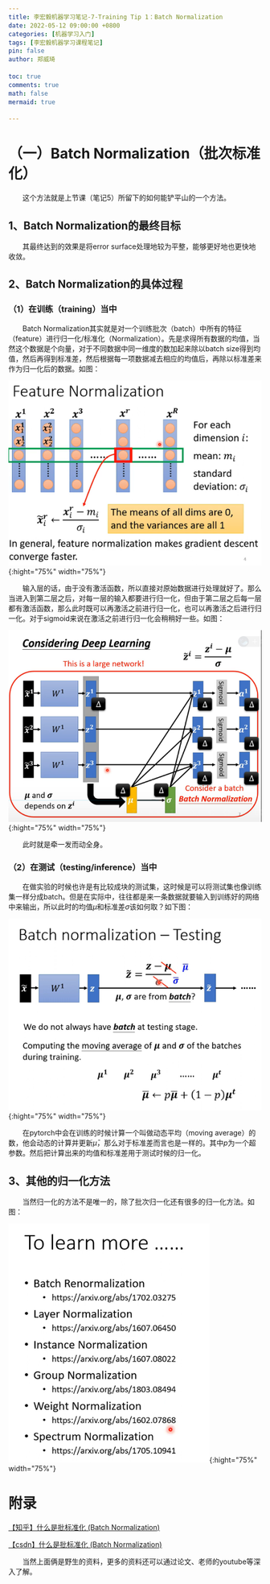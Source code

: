 ```yaml
---
title: 李宏毅机器学习笔记-7-Training Tip 1：Batch Normalization
date: 2022-05-12 09:00:00 +0800
categories: [机器学习入门]
tags: [李宏毅机器学习课程笔记]
pin: false
author: 郑威琦

toc: true
comments: true
math: false
mermaid: true

---
```


<head>
    <script src="https://cdn.mathjax.org/mathjax/latest/MathJax.js?config=TeX-AMS-MML_HTMLorMML" type="text/javascript"></script>
    <script type="text/x-mathjax-config">
        MathJax.Hub.Config({
            tex2jax: {
            skipTags: ['script', 'noscript', 'style', 'textarea', 'pre'],
            inlineMath: [['$','$']]
            }
        });
    </script>
</head>

# （一）Batch Normalization（批次标准化）

&emsp;&emsp;这个方法就是上节课（笔记5）所留下的如何能铲平山的一个方法。

## 1、Batch Normalization的最终目标

&emsp;&emsp;其最终达到的效果是将error surface处理地较为平整，能够更好地也更快地收敛。

## 2、Batch Normalization的具体过程

### （1）在训练（training）当中

&emsp;&emsp;Batch Normalization其实就是对一个训练批次（batch）中所有的特征（feature）进行归一化/标准化（Normalization）。先是求得所有数据的均值，当然这个数据是个向量，对于不同数据中同一维度的数加起来除以batch size得到均值，然后再得到标准差，然后根据每一项数据减去相应的均值后，再除以标准差来作为归一化后的数据。如图：

![feature normalization](/assets/blog_res/2022-05-12-Thursday.assets/Feature%20Normalization.png){:hight="75%" width="75%"}

&emsp;&emsp;输入层的话，由于没有激活函数，所以直接对原始数据进行处理就好了。那么当进入到第二层之后，对每一层的输入都要进行归一化，但由于第二层之后每一层都有激活函数，那么此时既可以再激活之前进行归一化，也可以再激活之后进行归一化。对于sigmoid来说在激活之前进行归一化会稍稍好一些。如图：

![deep feature normalization](/assets/blog_res/2022-05-12-Thursday.assets/deep%20feature%20normalization.png){:hight="75%" width="75%"}

&emsp;&emsp;此时就是牵一发而动全身。

### （2）在测试（testing/inference）当中

&emsp;&emsp;在做实验的时候也许是有比较成块的测试集，这时候是可以将测试集也像训练集一样分成batch。但是在实际中，往往都是来一条数据就要输入到训练好的网络中来输出，所以此时的均值$\mu$和标准差$\sigma$该如何取？如下图：

![testing](/assets/blog_res/2022-05-12-Thursday.assets/testing.png){:hight="75%" width="75%"}

&emsp;&emsp;在pytorch中会在训练的时候计算一个叫做动态平均（moving average）的数，他会动态的计算并更新$\bar{\mu}$，那么对于标准差而言也是一样的。其中$p$为一个超参数。然后把计算出来的均值和标准差用于测试时候的归一化。

## 3、其他的归一化方法

&emsp;&emsp;当然归一化的方法不是唯一的，除了批次归一化还有很多的归一化方法。如图：

![solutions](/assets/blog_res/2022-05-12-Thursday.assets/solutions.png){:hight="75%" width="75%"}

# 附录

[【知乎】什么是批标准化 (Batch Normalization)](https://zhuanlan.zhihu.com/p/24810318)

[【csdn】什么是批标准化 (Batch Normalization)](https://blog.csdn.net/hffhjh111/article/details/86994445)

&emsp;&emsp;当然上面俩是野生的资料，更多的资料还可以通过论文、老师的youtube等深入了解。